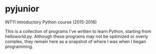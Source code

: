 # pyjunior
INT11 introductory Python course (2015-2016)

This is a collection of programs I've written to learn Python, starting from helloworld.py. Although these programs may not be optimized or overly complex, they remain here as a snapshot of where I was when I began programming.
